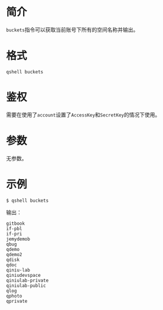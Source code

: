 # 简介

`buckets`指令可以获取当前账号下所有的空间名称并输出。

# 格式

```
qshell buckets
```

# 鉴权

需要在使用了`account`设置了`AccessKey`和`SecretKey`的情况下使用。

# 参数

无参数。

# 示例

```
$ qshell buckets
```

输出：

```
gitbook
if-pbl
if-pri
jemydemob
qbug
qdemo
qdemo2
qdisk
qdoc
qiniu-lab
qiniudevspace
qiniulab-private
qiniulab-public
qlog
qphoto
qprivate
```
